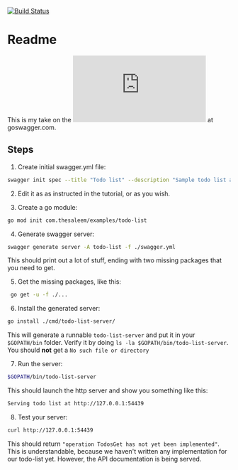 [![Build Status](https://travis-ci.org/saleem/go-swagger.svg?branch=master)](https://travis-ci.org/saleem/go-swagger)

# Readme

This is my take on the ![Todo List tutorial](https://goswagger.io/tutorial/todo-list.html) at goswagger.com. 

## Steps

1. Create initial swagger.yml file:

```bash
swagger init spec --title "Todo list" --description "Sample todo list app" --version 1.0.0 --scheme http --consumes application/com.thesaleem.examples.todo-list.v1+json --produces application/com.thesaleem.examples.todo.list.v1+json
```

2. Edit it as as instructed in the tutorial, or as you wish.

3. Create a go module:

```bash
go mod init com.thesaleem/examples/todo-list
```

4. Generate swagger server:

```bash
swagger generate server -A todo-list -f ./swagger.yml
```
This should print out a lot of stuff, ending with two missing packages that you need to get. 

5. Get the missing packages, like this:

```bash
 go get -u -f ./...
```

6. Install the generated server:

```bash
go install ./cmd/todo-list-server/
```

This will generate a runnable `todo-list-server` and put it in your `$GOPATH/bin` folder. Verify it by doing `ls -la $GOPATH/bin/todo-list-server`. You should **not** get a `No such file or directory`

7. Run the server:

```bash
$GOPATH/bin/todo-list-server
```
This should launch the http server and show you something like this:

```bash
Serving todo list at http://127.0.0.1:54439
```

8. Test your server:
 
```bash
curl http://127.0.0.1:54439
```
This should return `"operation TodosGet has not yet been implemented"`. This is understandable, because we haven't written any implementation for our todo-list yet. However, the API documentation is being served.

